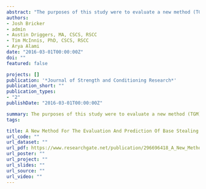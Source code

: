```yaml
---
abstract: "The purposes of this study were to evaluate a new method (TGM) for monitoring base stealing performance in terms of reliability, differences between it and traditional stopwatch collected times, and its ability to predict base stealing performance. Twenty-five healthy collegiate baseball players performed maximal effort base stealing trials with a right and left handed pitcher. An infrared electronic timing system was used to calculate reaction time (RT) and total time (TT), while coaches' times (CT) were recorded with digital stopwatches. Reliability of the TGM was evaluated with intraclass correlation coefficients (ICC) and coefficient of variation (CV). Differences between the TGM and traditional CT were calculated with paired samples t tests Cohen's d effect size estimates. Base stealing performance predictability of the TGM was evaluated with Pearson's bivariate correlations. Acceptable relative reliability was observed (ICCs 0.74 - 0.84). Absolute reliability measures were acceptable for TT (CVs= 4.4% - 4.8%), but measures were elevated for RT (CVs = 32.3% - 35.5%). Statistical and practical differences were found between TT and CT (right p = 0.00, d = 1.28 and left p = 0.00, d = 1.49). The TGM TT appears to be a decent predictor of base stealing performance (r = -0.49 - -0.61). The authors recommend using the TGM used in this investigation for athlete monitoring as it was found to be reliable, appears to be more precise than traditional CT measured with a stopwatch, provides an additional variable of value (RT), and may predict future performance."
authors:
- Josh Bricker
- admin
- Austin Driggers, MA, CSCS, RSCC
- Tim McInnis, PhD, CSCS, RSCC
- Arya Alami
date: "2016-03-01T00:00:00Z"
doi: ""
featured: false

projects: []
publication: '*Journal of Strength and Conditioning Research*'
publication_short: ""
publication_types:
- "2"
publishDate: "2016-03-01T00:00:00Z"

summary: The purposes of this study were to evaluate a new method (TGM) for monitoring base stealing performance in terms of reliability, differences between it and traditional stopwatch collected times, and its ability to predict base stealing performance. 
tags:

title: A New Method For The Evaluation And Prediction Of Base Stealing Performance
url_code: ""
url_dataset: ""
url_pdf: https://www.researchgate.net/publication/296696418_A_New_Method_For_The_Evaluation_And_Prediction_Of_Base_Stealing_Performance
url_poster: ""
url_project: ""
url_slides: ""
url_source: ""
url_video: ""
---
```


